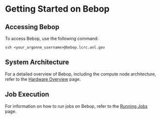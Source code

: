 # Getting Started on Bebop

## Accessing Bebop

To access Bebop, use the following command:

`ssh <your_argonne_username>@bebop.lcrc.anl.gov`

## System Architecture

For a detailed overview of Bebop, including the compute node architecture, refer to the [Hardware Overview](../bebop/hardware-overview-bebop.md) page.

## Job Execution

For information on how to run jobs on Bebop, refer to the [Running Jobs](../bebop/running-jobs-bebop.md) page.
